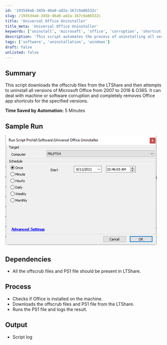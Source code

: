 ```yaml
---
id: '1935d4ab-345b-46a0-ad2a-167c9a86532c'
slug: /1935d4ab-345b-46a0-ad2a-167c9a86532c
title: 'Universal Office Uninstaller'
title_meta: 'Universal Office Uninstaller'
keywords: ['uninstall', 'microsoft', 'office', 'corruption', 'shortcut']
description: 'This script automates the process of uninstalling all versions of Microsoft Office from 2007 to 2016 and O365. It downloads necessary offscrub files and handles machine or software corruption, ensuring complete removal of Office app shortcuts for the specified versions. Save time and effort with this efficient solution.'
tags: ['software', 'uninstallation', 'windows']
draft: false
unlisted: false
---
```


## Summary

This script downloads the offscrub files from the LTShare and then attempts to uninstall all versions of Microsoft Office from 2007 to 2016 & O365. It can deal with machine or software corruption and completely removes Office app shortcuts for the specified versions.

**Time Saved by Automation:** 5 Minutes

## Sample Run

![Sample Run](../../../static/img/Universal-Office-Uninstaller/image_1.png)

## Dependencies

- All the offscrub files and PS1 file should be present in LTShare.

## Process

- Checks if Office is installed on the machine.
- Downloads the offscrub files and PS1 file from the LTShare.
- Runs the PS1 file and logs the result.

## Output

- Script log


